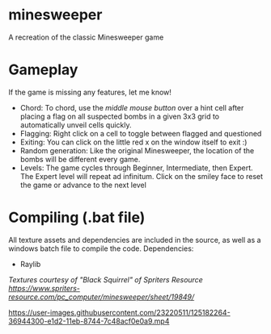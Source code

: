 # minesweeper
 A recreation of the classic Minesweeper game
 
 # Gameplay
 If the game is missing any features, let me know!
 * Chord: To chord, use the *middle mouse button* over a hint cell after placing a flag on all suspected bombs in a given 3x3 grid to automatically unveil cells quickly.
 * Flagging: Right click on a cell to toggle between flagged and questioned
 * Exiting: You can click on the little red x on the window itself to exit :)
 * Random generation: Like the original Minesweeper, the location of the bombs will be different every game.
 * Levels: The game cycles through Beginner, Intermediate, then Expert. The Expert level will repeat ad infinitum. Click on the smiley face to reset the game or advance to the next level
 
 # Compiling (.bat file)
 All texture assets and dependencies are included in the source, as well as a windows batch file to compile the code.
 Dependencies:
 * Raylib

*Textures courtesy of "Black Squirrel" of Spriters Resource*
*https://www.spriters-resource.com/pc_computer/minesweeper/sheet/19849/*



https://user-images.githubusercontent.com/23220511/125182264-36944300-e1d2-11eb-8744-7c48acf0e0a9.mp4



